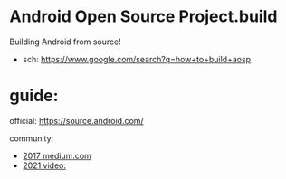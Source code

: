 # Android Open Source Project.build
Building Android from source!

- sch: https://www.google.com/search?q=how+to+build+aosp

# guide:
official: https://source.android.com/

community:
- [2017 medium.com](https://medium.com/@ryanburnsworth/building-for-aosp-setting-up-a-windows-based-build-environment-912b612616fc)
- [2021 video:](https://youtu.be/vMKr3U4aHrU)
